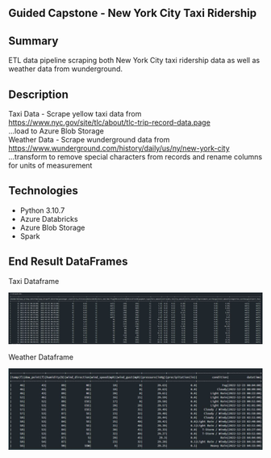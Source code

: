 ## Guided Capstone - New York City Taxi Ridership

## Summary
ETL data pipeline scraping both New York City taxi ridership data as well as weather data from wunderground.

## Description
Taxi Data - Scrape yellow taxi data from https://www.nyc.gov/site/tlc/about/tlc-trip-record-data.page
<br>
...load to Azure Blob Storage
<br>
Weather Data - Scrape wunderground data from https://www.wunderground.com/history/daily/us/ny/new-york-city
<br>
...transform to remove special characters from records and rename columns for units of measurement

## Technologies
- Python 3.10.7
- Azure Databricks
- Azure Blob Storage
- Spark

## End Result DataFrames
Taxi Dataframe

![Alt Text](taxi_data.JPG?raw=true "taxi dataframe")

Weather Dataframe

![Alt Text](weather_data.JPG?raw=true "weather dataframe")
